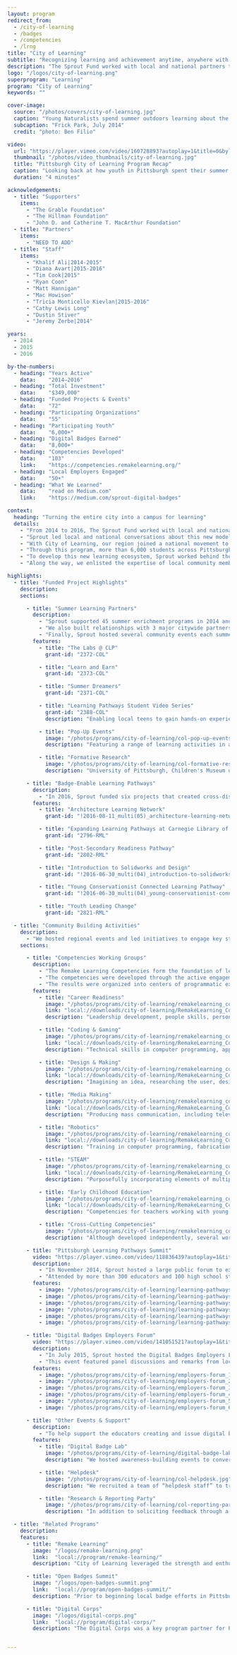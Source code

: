```yaml
---
layout: program
redirect_from:
  - /city-of-learning
  - /badges
  - /competencies
  - /lrng
title: "City of Learning"
subtitle: "Recognizing learning and achievement anytime, anywhere with digital badges and enriching summer experiences."
description: "The Sprout Fund worked with local and national partners to promote digital badges for learning from 2014 to 2016. More than 6,000 students across Pittsburgh and the surrounding communities of Allegheny County earned more than 8,000 digital badges through their participation in summer programs in schools, museums, libraries, and learning spaces across the city."
logo: "/logos/city-of-learning.png"
superprogram: "Learning"
program: "City of Learning"
keywords: ""

cover-image:
  source: "/photos/covers/city-of-learning.jpg"
  caption: "Young Naturalists spend summer outdoors learning about the environment and gaining unique work experience"
  subcaption: "Frick Park, July 2014"
  credit: "photo: Ben Filio"

video:
  url: "https://player.vimeo.com/video/160728893?autoplay=1&title=0&byline=0&portrait=0"
  thumbnail: "/photos/video_thumbnails/city-of-learning.jpg"
  title: "Pittsburgh City of Learning Program Recap"
  caption: "Looking back at how youth in Pittsburgh spent their summer 2015 learning new knowledge and skills and earning digital badges."
  duration: "4 minutes"

acknowledgements:
  - title: "Supporters"
    items:
      - "The Grable Foundation"
      - "The Hillman Foundation"
      - "John D. and Catherine T. MacArthur Foundation"
  - title: "Partners"
    items:
      - "NEED TO ADD"
  - title: "Staff"
    items:
      - "Khalif Ali|2014-2015"
      - "Diana Avart|2015-2016"
      - "Tim Cook|2015"
      - "Ryan Coon"
      - "Matt Hannigan"
      - "Mac Howison"
      - "Tricia Monticello Kievlan|2015-2016"
      - "Cathy Lewis Long"
      - "Dustin Stiver"
      - "Jeremy Zerbe|2014"

years:
  - 2014
  - 2015
  - 2016

by-the-numbers:
  - heading: "Years Active"
    data:    "2014–2016"
  - heading: "Total Investment"
    data:    "$349,000"
  - heading: "Funded Projects & Events"
    data:    "72"
  - heading: "Participating Organizations"
    data:    "55"
  - heading: "Participating Youth"
    data:    "6,000+"
  - heading: "Digital Badges Earned"
    data:    "8,000+"
  - heading: "Competencies Developed"
    data:    "103"
    link:    "https://competencies.remakelearning.org/"
  - heading: "Local Employers Engaged"
    data:    "50+"
  - heading: "What We Learned"
    data:    "read on Medium.com"
    link:    "https://medium.com/sprout-digital-badges"

context:
  heading: "Turning the entire city into a campus for learning"
  details:
    - "From 2014 to 2016, The Sprout Fund worked with local and national partners to promote digital badges for learning. Like badges earned in scouting, digital badges recognize learning wherever and whenever it happens: in classrooms, in libraries, in city parks, and more."
    - "Sprout led local and national conversations about this new model’s potential to transform how employers and educators recognize and reward learning. It was closely aligned with our stewardship of the Remake Learning Network and its efforts to make remarkable learning opportunities available to all youth in the greater Pittsburgh region."
    - "With City of Learning, our region joined a national movement to develop digital badges for learning to help young people explore their interests, develop new skills, and connect with real-world opportunities. In 2014 and 2015, Pittsburgh was one of the four vanguard cities piloting this approach, and we were one of 12 Cities of Learning nationwide using the LRNG platform in 2016."
    - "Through this program, more than 6,000 students across Pittsburgh and the surrounding communities of Allegheny County had the opportunity to earn more than 8,000 digital badges through their participation in summer programs in schools, museums, libraries, and learning spaces across the city."
    - "To develop this new learning ecosystem, Sprout worked behind the scenes to coordinate the tools, trainings, and support that educators would need to translate their existing learning programs into the language of digital badges. We built major partnerships with regional institutions, hosted large-scale events to focus community attention on this opportunity, and developed tools and resources used in Pittsburgh and across the country."
    - "Along the way, we enlisted the expertise of local community members, documented our work, and shared what we learned."

highlights:
  - title: "Funded Project Highlights"
    description:
    sections:

      - title: "Summer Learning Partners"
        description:
          - "Sprout supported 45 summer enrichment programs in 2014 and 2015 that provided 6,000 young people the chance to explore their interests, develop new skills, and connect to real-world opportunity. We recruited a cohort of smaller-scale partners who we led through a series of trainings and engagement activities to help them develop badges to reward students who participate in their programs for their achievements."
          - "We also built relationships with 3 major citywide partners: our public school system, our public library system, and the local workforce investment board, which champions our region’s summer youth employment program."
          - "Finally, Sprout hosted several community events each summer to help build awareness of innovative learning activities available to youth and families throughout the city."
        features:
          - title: "The Labs @ CLP"
            grant-id: "2372-COL"

          - title: "Learn and Earn"
            grant-id: "2373-COL"

          - title: "Summer Dreamers"
            grant-id: "2371-COL"

          - title: "Learning Pathways Student Video Series"
            grant-id: "2388-COL"
            description: "Enabling local teens to gain hands-on experience in production by interviews with local badge innovators and experts on topics such as art/storytelling, engineering, environmental science, gaming, robotics, design and making, and entrepreneurship."

          - title: "Pop-Up Events"
            image: "/photos/programs/city-of-learning/col-pop-up-events.jpg"
            description: "Featuring a range of learning activities in a diversity of settings throughout the city of Pittsburgh and surrounding communities of Allegheny County, these pop-up events provided free and fun interest-driven learning opportunities to expand participation in Pittsburgh City of Learning."

          - title: "Formative Research"
            image: "/photos/programs/city-of-learning/col-formative-research.jpg"
            description: "University of Pittsburgh, Children's Museum of Pittsburgh, and Carnegie Mellon University collaborated to understand the effectiveness of local badge programs in terms of youth participation and interest development and how practitioners overcame the challenges associated with initiating digital badges."

      - title: "Badge-Enable Learning Pathways"
        description:
          - "In 2016, Sprout funded six projects that created cross-disciplinary, collaborative learning approaches called “learning pathways” during the academic year 2016-2017. These projects empowered students to earn digital badges as they progressed through related learning activities at multiple organizations, enabling students to access new opportunities and organizations to reach new audiences."
        features:
          - title: "Architecture Learning Network"
            grant-id: "!2016-08-11_multi(05)_architecture-learning-network"

          - title: "Expanding Learning Pathways at Carnegie Library of Pittsburgh"
            grant-id: "2796-RML"

          - title: "Post-Secondary Readiness Pathway"
            grant-id: "2802-RML"

          - title: "Introduction to Solidworks and Design"
            grant-id: "!2016-06-30_multi(04)_introduction-to-solidworks-and-design"

          - title: "Young Conservationist Connected Learning Pathway"
            grant-id: "!2016-06-30_multi(04)_young-conservationist-connected-learning-pathway"

          - title: "Youth Leading Change"
            grant-id: "2821-RML"

  - title: "Community Building Activities"
    description:
      - "We hosted regional events and led initiatives to engage key stakeholders in the digital badges ecosystem, helping strengthen the ties between the youth who earn badges, the educators who issues those credentials, and the employers who value the knowledge, skills, and dispositions that those badges represent."
    sections:

      - title: "Competencies Working Groups"
        description:
          - "The Remake Learning Competencies form the foundation of learning pathways that connect students to opportunities offered by schools, afterschool programs, cultural organizations, and online learning resources."
          - "The competencies were developed through the active engagement of more than 100 local subject matter experts, informal and formal educators, youth workers, and program managers. Led by a team of trained facilitators, multiple meetings held in the summer and fall of 2014 harnessed the diverse knowledge and expertise of these community members."
          - "The results were organized into centers of programmatic excellence within the Pittsburgh education ecosystem."
        features:
          - title: "Career Readiness"
            image: "/photos/programs/city-of-learning/remakelearning_competencies_career-readiness.png"
            link: "local://downloads/city-of-learning/RemakeLearning_Competencies_Career-Readiness.pdf"
            description: "Leadership development, people skills, personal wellness, job preparation, entrepreneurship, finance, technology, and positive habits."

          - title: "Coding & Gaming"
            image: "/photos/programs/city-of-learning/remakelearning_competencies_coding-gaming.png"
            link: "local://downloads/city-of-learning/RemakeLearning_Competencies_Coding-Gaming.pdf"
            description: "Technical skills in computer programming, application and game development, as well as creative competencies in game design, animation, and storytelling."

          - title: "Design & Making"
            image: "/photos/programs/city-of-learning/remakelearning_competencies_design-making.png"
            link: "local://downloads/city-of-learning/RemakeLearning_Competencies_Design-Making.pdf"
            description: "Imagining an idea, researching the user, designing a concept, choosing materials, practicing technique, fabricating prototypes, and interpreting the built environment."

          - title: "Media Making"
            image: "/photos/programs/city-of-learning/remakelearning_competencies_media-making.png"
            link: "local://downloads/city-of-learning/RemakeLearning_Competencies_Media-Making.pdf"
            description: "Producing mass communication, including television, radio, print, digital design, imagery and video, and diverse web-based communications mechanisms."

          - title: "Robotics"
            image: "/photos/programs/city-of-learning/remakelearning_competencies_robotics.png"
            link: "local://downloads/city-of-learning/RemakeLearning_Competencies_Robotics.pdf"
            description: "Training in computer programming, fabrication, and electronics with design-thinking, iterative problem-solving, and communication."

          - title: "STEAM"
            image: "/photos/programs/city-of-learning/remakelearning_competencies_steam.png"
            link: "local://downloads/city-of-learning/RemakeLearning_Competencies_STEAM.pdf"
            description: "Purposefully incorporating elements of multiple disciplines—especially in the arts and sciences—to develop learners who can address the complexity of real-world problems."

          - title: "Early Childhood Education"
            image: "/photos/programs/city-of-learning/remakelearning_competencies_early-childhood-education.png"
            link: "local://downloads/city-of-learning/RemakeLearning_Competencies_Early-Childhood-Education.pdf"
            description: "Competencies for teachers working with young children include the use of technology, activity planning, and pedagogical approaches."

          - title: "Cross-Cutting Competencies"
            image: "/photos/programs/city-of-learning/remakelearning_competencies_cross-cutting.png"
            description: "Although developed independently, several working groups arrived at the same or similar competencies, many of which connect to 21st century learning and innovation skills."

      - title: "Pittsburgh Learning Pathways Summit"
        video: "https://player.vimeo.com/video/118836439?autoplay=1&title=0&byline=0&portrait=0"
        description:
          - "In November 2014, Sprout hosted a large public forum to explore the potential for digital badges. The event featured a mixture of remarks from stage, panel discussions, table-based facilitation activities, science fair-style feedback stations, and an enthusiastic emcee."
          - "Attended by more than 300 educators and 100 high school students and supported by a local team of 35 facilitators, the event helped kick off a region-wide effort to reimagine how Pittsburgh might recognize and reward learning."
        features:
          - image: "/photos/programs/city-of-learning/learning-pathways-summit_1.jpg"
          - image: "/photos/programs/city-of-learning/learning-pathways-summit_2.jpg"
          - image: "/photos/programs/city-of-learning/learning-pathways-summit_3.jpg"
          - image: "/photos/programs/city-of-learning/learning-pathways-summit_4.jpg"
          - image: "/photos/programs/city-of-learning/learning-pathways-summit_5.jpg"
          - image: "/photos/programs/city-of-learning/learning-pathways-summit_6.jpg"

      - title: "Digital Badges Employers Forum"
        video: "https://player.vimeo.com/video/141051521?autoplay=1&title=0&byline=0&portrait=0"
        description:
          - "In July 2015, Sprout hosted the Digital Badges Employers Forum, an event that convened representatives from more than 50 employers, government agencies, and workforce development organizations from across the region to discuss the opportunities and challenges surrounding digital badges."
          - "This event featured panel discussions and remarks from local leaders, including Pittsburgh Mayor Bill Peduto, and participation by representatives from key national partners including the MacArthur Foundation."
        features:
          - image: "/photos/programs/city-of-learning/employers-forum_1.jpg"
          - image: "/photos/programs/city-of-learning/employers-forum_2.jpg"
          - image: "/photos/programs/city-of-learning/employers-forum_3.jpg"
          - image: "/photos/programs/city-of-learning/employers-forum_4.jpg"
          - image: "/photos/programs/city-of-learning/employers-forum_5.jpg"
          - image: "/photos/programs/city-of-learning/employers-forum_6.jpg"

      - title: "Other Events & Support"
        description:
          - "To help support the educators creating and issue digital badges, Sprout also offered hosted periodic “reporting parties” we we invited participating educators and organizations to look back on what worked and what didn’t."
        features:
          - title: "Digital Badge Lab"
            image: "/photos/programs/city-of-learning/digital-badge-lab.jpg"
            description: "We hosted awareness-building events to conversations among badge-curious educators and provoke them to think about incorporating digital badges into their own work."

          - title: "Helpdesk"
            image: "/photos/programs/city-of-learning/col-helpdesk.jpg"
            description: "We recruited a team of “helpdesk staff” to train and offer tech support to educators from participating organizations as they developed digital badges and navigated the online badge-issuing platform."

          - title: "Research & Reporting Party"
            image: "/photos/programs/city-of-learning/col-reporting-party.jpg"
            description: "In addition to soliciting feedback through a survey for educators, Sprout hosted an the end-of-summer reporting party in order to capture stories from participants and celebrate partners’ work."

  - title: "Related Programs"
    description:
    features:
      - title: "Remake Learning"
        image: "/logos/remake-learning.png"
        link:  "local://program/remake-learning/"
        description: "City of Learning leveraged the strength and enthusiastic participation of Pittsburgh's established network of educators and innovators developing new approaches for teaching and learning."

      - title: "Open Badges Summit"
        image: "/logos/open-badges-summit.png"
        link:  "local://program/open-badges-summit/"
        description: "Prior to beginning local badge efforts in Pittsburgh, Sprout hosted a national convening in Silicon Valley to set the course for the next evolution of Open Badges."

      - title: "Digital Corps"
        image: "/logos/digital-corps.png"
        link:  "local://program/digital-corps/"
        description: "The Digital Corps was a key program partner for Pittsburgh City of Learning and issued digital badges for skills like webmaking and dispositions like collaboration."


---
```


